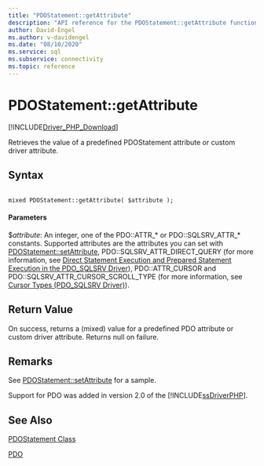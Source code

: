 ```yaml
---
title: "PDOStatement::getAttribute"
description: "API reference for the PDOStatement::getAttribute function in the Microsoft PDO_SQLSRV Driver for PHP for SQL Server."
author: David-Engel
ms.author: v-davidengel
ms.date: "08/10/2020"
ms.service: sql
ms.subservice: connectivity
ms.topic: reference
---
```

# PDOStatement::getAttribute
[!INCLUDE[Driver_PHP_Download](../../includes/driver_php_download.md)]

Retrieves the value of a predefined PDOStatement attribute or custom driver attribute.  
  
## Syntax  
  
```  
  
mixed PDOStatement::getAttribute( $attribute );  
```  
  
#### Parameters  
$*attribute*: An integer, one of the PDO::ATTR_* or PDO::SQLSRV_ATTR_\* constants. Supported attributes are the attributes you can set with [PDOStatement::setAttribute](../../connect/php/pdostatement-setattribute.md), PDO::SQLSRV_ATTR_DIRECT_QUERY (for more information, see [Direct Statement Execution and Prepared Statement Execution in the PDO_SQLSRV Driver](../../connect/php/direct-statement-execution-prepared-statement-execution-pdo-sqlsrv-driver.md)), PDO::ATTR_CURSOR and PDO::SQLSRV_ATTR_CURSOR_SCROLL_TYPE (for more information, see [Cursor Types (PDO_SQLSRV Driver)](../../connect/php/cursor-types-pdo-sqlsrv-driver.md)).  
  
## Return Value  
On success, returns a (mixed) value for a predefined PDO attribute or custom driver attribute. Returns null on failure.  
  
## Remarks  
See [PDOStatement::setAttribute](../../connect/php/pdostatement-setattribute.md) for a sample.  
  
Support for PDO was added in version 2.0 of the [!INCLUDE[ssDriverPHP](../../includes/ssdriverphp_md.md)].  
  
## See Also  
[PDOStatement Class](../../connect/php/pdostatement-class.md)

[PDO](https://php.net/manual/book.pdo.php)  
  
